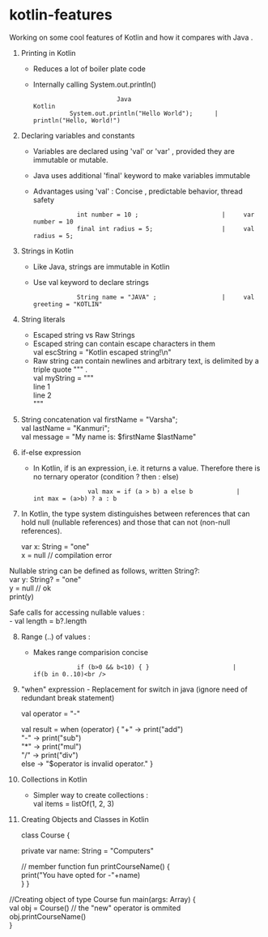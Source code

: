 # kotlin-features
Working on some cool features of Kotlin and how it compares with Java .

1) Printing in Kotlin 

      - Reduces a lot of boiler plate code
      - Internally calling System.out.println()
      
                                   Java                                  Kotlin
                      System.out.println("Hello World");      |    println("Hello, World!")
                                                              

2) Declaring variables and constants 

     - Variables are declared using 'val' or 'var' , provided they are immutable or mutable.
     - Java uses additional 'final' keyword to make variables immutable
     - Advantages using 'val' : Concise , predictable behavior, thread safety
                     
                     
                       int number = 10 ;                       |     var number = 10
                       final int radius = 5;                   |     val radius = 5;
                       
                       
3) Strings in Kotlin  

     - Like Java, strings are immutable in Kotlin
     - Use val keyword to declare strings

                       String name = "JAVA" ;                  |     val greeting = "KOTLIN"
                    
                       
4) String literals

    - Escaped string vs Raw Strings<br />
    - Escaped string can contain escape characters in them<br />
         val escString = "Kotlin escaped string!\n"<br />
    - Raw string can contain newlines and arbitrary text, is delimited by a triple quote """ .<br />
           val myString = """<br />
                   line 1 <br />
                   line 2 <br />
           """

5) String concatenation
       val firstName = "Varsha"; <br />
       val lastName = "Kanmuri"; <br />
       val message = "My name is: $firstName $lastName" <br />
    
6) if-else expression 
   
   - In Kotlin, if is an expression, i.e. it returns a value. Therefore there is no ternary operator (condition ? then : else)<br />
   
                        val max = if (a > b) a else b            |    int max = (a>b) ? a : b
                        
 7) In Kotlin, the type system distinguishes between references that can hold null (nullable references) and those that can not (non-null references).<br />
 
    var x: String = "one"<br />
    x = null // compilation error<br />

   Nullable string can be defined as follows, written String?:<br />
   var y: String? = "one"<br />
   y = null // ok<br />
   print(y)<br />

  Safe calls for accessing nullable values :<br />
    - val length = b?.length<br />
    

8) Range (..) of values :<br />
    
    - Makes range comparision concise <br />
 
                      if (b>0 && b<10) { }                       |     if(b in 0..10)<br />
                      
   
9) "when" expression - Replacement for switch in java (ignore need of redundant break statement)<br/>
     
     val operator = "-"<br />
 
     val result = when (operator) {
          "+" -> print("add")<br />
          "-" -> print("sub")<br />
          "*" -> print("mul")<br />
          "/" -> print("div")<br />
          else -> "$operator is invalid operator."
     }

10) Collections in Kotlin

      - Simpler way to create collections :<br />
           val items = listOf(1, 2, 3)<br />

11) Creating Objects and Classes in Kotlin

    class Course {<br />

       private var name: String = "Computers"<br />
   
      // member function
      fun printCourseName() {<br />
         print("You have opted for -"+name)<br />
      }
  }

  //Creating object of type Course
   fun main(args: Array<String>) {<br />
        val obj = Course() // the "new" operator is ommited<br />
        obj.printCourseName()<br />
   }
